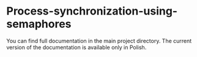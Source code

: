 # Process-synchronization-using-semaphores

You can find full documentation in the main project directory. The current version of the documentation is available only in Polish.
